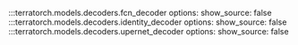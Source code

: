 :::terratorch.models.decoders.fcn_decoder
    options:
        show_source: false
:::terratorch.models.decoders.identity_decoder
    options:
        show_source: false
:::terratorch.models.decoders.upernet_decoder
    options:
        show_source: false


